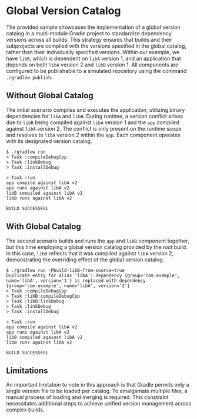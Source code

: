# Global Version Catalog

The provided sample showcases the implementation of a global version catalog in a multi-module Gradle project to standardize dependency versions across all builds.
This strategy ensures that builds and their subprojects are compiled with the versions specified in the global catalog, rather than their individually specified versions.
Within our example, we have `libB`, which is dependent on `libA` version 1, and an application that depends on both `libA` version 2 and `libB` version 1.
All components are configured to be publishable to a simulated repository using the command `./gradlew publish`.

## Without Global Catalog

The initial scenario compiles and executes the application, utilizing binary dependencies for `libA` and `libB`. 
During runtime, a version conflict arises due to `libB` being compiled against `libA` version 1 and the `app` compiled against `libA` version 2. The conflict is only present on the runtime scope and resolves to `libA` version 2 within the `app`.
Each component operates with its designated version catalog.

```
$ ./gradlew run
> Task :compileDebugCpp
> Task :linkDebug
> Task :installDebug

> Task :run
app compile against libA v2
app runs against libA v2
libB compiled against libA v1
libB runs against libA v2

BUILD SUCCESSFUL
```

## With Global Catalog

The second scenario builds and runs the `app` and `libB` component together, but this time employing a global version catalog provided by the root build.
In this case, `libB` reflects that it was compiled against `libA` version 2, demonstrating the overriding effect of the global version catalog.

```
$ ./gradlew run -Pbuild-libB-from-source=true
Duplicate entry for alias 'libA': dependency {group='com.example', name='libA', version='1'} is replaced with dependency {group='com.example', name='libA', version='2'}
> Task :compileDebugCpp
> Task :libB:compileDebugCpp
> Task :libB:linkDebug
> Task :linkDebug
> Task :installDebug

> Task :run
app compile against libA v2
app runs against libA v2
libB compiled against libA v2
libB runs against libA v2

BUILD SUCCESSFUL
```

## Limitations

An important limitation to note in this approach is that Gradle permits only a single version file to be loaded per catalog.
To amalgamate multiple files, a manual process of loading and merging is required.
This constraint necessitates additional steps to achieve unified version management across complex builds.

